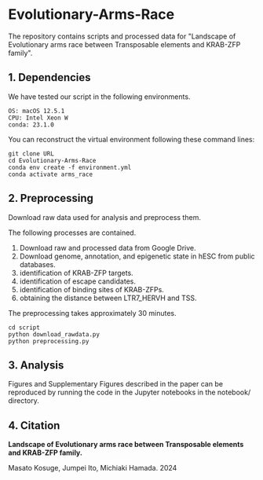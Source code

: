 # Evolutionary-Arms-Race
The repository contains scripts and processed data for "Landscape of Evolutionary arms race between Transposable elements and KRAB-ZFP family".

## 1. Dependencies
We have tested our script in the following environments.
```
OS: macOS 12.5.1
CPU: Intel Xeon W
conda: 23.1.0
```
You can reconstruct the virtual environment following these command lines:
```
git clone URL
cd Evolutionary-Arms-Race
conda env create -f environment.yml
conda activate arms_race
```

## 2. Preprocessing
Download raw data used for analysis and preprocess them.

The following processes are contained. 

1. Download raw and processed data from Google Drive.
2. Download genome, annotation, and epigenetic state in hESC from public databases.
3. identification of KRAB-ZFP targets.
4. identification of escape candidates.
5. identification of binding sites of KRAB-ZFPs.
6. obtaining the distance between LTR7_HERVH and TSS.

The preprocessing takes approximately 30 minutes.

```
cd script
python download_rawdata.py
python preprocessing.py
```

## 3. Analysis
Figures and Supplementary Figures described in the paper can be reproduced by running the code in the Jupyter notebooks in the notebook/ directory.

## 4. Citation
**Landscape of Evolutionary arms race between Transposable elements and KRAB-ZFP family.**

Masato Kosuge, Jumpei Ito, Michiaki Hamada. 2024
